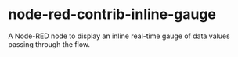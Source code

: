 # node-red-contrib-inline-gauge
A Node-RED node to display an inline real-time gauge of data values passing through the flow.

